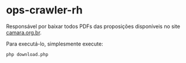 # ops-crawler-rh
Responsável por baixar todos PDFs das proposições disponíveis no site [camara.org.br](http://www.camara.gov.br/proposicoesWeb/prop_arvore_tramitacoes?idProposicao=562615).

Para executá-lo, simplesmente execute:

    php download.php
